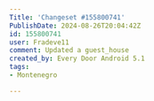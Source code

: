 ```yaml
---
Title: 'Changeset #155800741'
PublishDate: 2024-08-26T20:04:42Z
id: 155800741
user: Fradeve11
comment: Updated a guest_house
created_by: Every Door Android 5.1
tags:
- Montenegro

---
```


